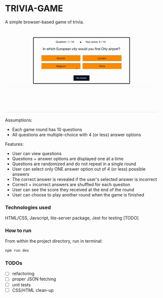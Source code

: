 # TRIVIA-GAME

A simple browser-based game of trivia.

![Alt Text](./images/trivia.gif)

Assumptions:

- Each game round has 10 questions
- All questions are multiple-choice with 4 (or less) answer options

Features:

- User can view questions
- Questions + answer options are displayed one at a time
- Questions are randomized and do not repeat in a single round
- User can select only ONE answer option out of 4 (or less) possible answers
- The correct answer is revealed if the user's selected answer is incorrect
- Correct + incorrect answers are shuffled for each question
- User can see the score they received at the end of the round
- User can choose to play another round when the game is finished

### Technologies used

HTML/CSS, Javscript, lite-server package, Jest for testing [TODO]

### How to run

From within the project directory, run in terminal:

```bash
npm run dev
```

### TODOs

- [ ] refactoring
- [ ] proper JSON fetching
- [ ] unit tests
- [ ] CSS/HTML clean-up
